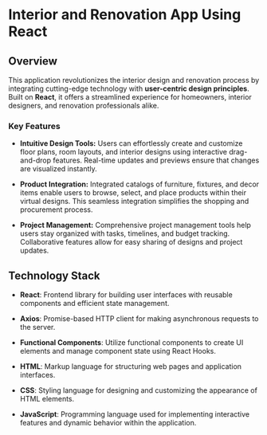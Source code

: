 # Interior and Renovation App Using React

## Overview

This application revolutionizes the interior design and renovation process by integrating cutting-edge technology with **user-centric design principles**. Built on **React**, it offers a streamlined experience for homeowners, interior designers, and renovation professionals alike.

### Key Features

- **Intuitive Design Tools:**
  Users can effortlessly create and customize floor plans, room layouts, and interior designs using interactive drag-and-drop features. Real-time updates and previews ensure that changes are visualized instantly.

- **Product Integration:**
  Integrated catalogs of furniture, fixtures, and decor items enable users to browse, select, and place products within their virtual designs. This seamless integration simplifies the shopping and procurement process.

- **Project Management:**
  Comprehensive project management tools help users stay organized with tasks, timelines, and budget tracking. Collaborative features allow for easy sharing of designs and project updates.

## Technology Stack

- **React**: Frontend library for building user interfaces with reusable components and efficient state management.
  
- **Axios**: Promise-based HTTP client for making asynchronous requests to the server.
  
- **Functional Components**: Utilize functional components to create UI elements and manage component state using React Hooks.
  
- **HTML**: Markup language for structuring web pages and application interfaces.
  
- **CSS**: Styling language for designing and customizing the appearance of HTML elements.
  
- **JavaScript**: Programming language used for implementing interactive features and dynamic behavior within the application.

